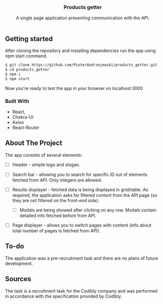 

<!-- PROJECT LOGO -->
<br />
<div align="center">
  <a href="https://github.com/PioterAndrzejewski/products_getter/">
  </a>

<h3 align="center">Products getter</h3>

  <p align="center">
   A single page application presenting communication with the API.
    <br />
    <br />
  </p>
</div>

## Getting started

After cloning the repository and installing dependencies run the app using npm start command. 

  ```sh
  $ git clone https://github.com/PioterAndrzejewski/products_getter.git
  $ cd products_getter
  $ npm i
  $ npm start
  ```
Now you're ready to test the app in your browser on localhost:3000

### Built With

- React,
- Chakra-UI
- Axios
- React-Router

## About The Project

The app consists of several elements:

- [ ] Header - simple logo and slogan. 

- [ ] Search bar - allowing you to search for specific ID out of elements fetched from API. Only integers are allowed. 

- [ ] Results displayer - fetched data is being displayed in grid/table.
  As required, the application asks for filtered content from the API page (so they are not filtered on the front-end side).
    - [ ] Modals are being showed after clicking on any row. Modals contain detailed info fetched before from API.

- [ ] Page displayer - allows you to switch pages with content (info about total number of pages is fetched from API).
    
 ## To-do
The application was a pre-recruitment task and there are no plans of future development. 
    
## Sources
The task is a recruitment task for the Codibly company and was performed in accordance with the specification provided by Codibly. 
